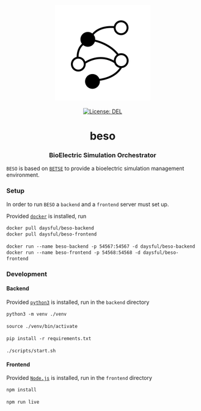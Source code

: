 <p align="center">
    <img src="https://raw.githubusercontent.com/daysful/beso/master/about/identity/beso-logo.png" height="250px">
    <br />
    <br />
    <a target="_blank" href="https://github.com/daysful/beso/blob/master/LICENSE">
        <img src="https://img.shields.io/badge/license-DEL-blue.svg?colorB=1380C3&style=for-the-badge" alt="License: DEL">
    </a>
</p>



<h1 align="center">
    beso
</h1>


<h3 align="center">
    BioElectric Simulation Orchestrator
</h3>


`BESO` is based on [`BETSE`](https://github.com/betsee/betse) to provide a bioelectric simulation management environment.



### Setup

In order to run `BESO` a `backend` and a `frontend` server must set up.

Provided [`docker`](https://docs.docker.com/get-docker/) is installed, run

```
docker pull daysful/beso-backend
docker pull daysful/beso-frontend

docker run --name beso-backend -p 54567:54567 -d daysful/beso-backend
docker run --name beso-frontend -p 54568:54568 -d daysful/beso-frontend
```



### Development

#### Backend

Provided [`python3`](https://www.python.org/downloads/) is installed, run in the `backend` directory

```
python3 -m venv ./venv

source ./venv/bin/activate

pip install -r requirements.txt

./scripts/start.sh
```


#### Frontend

Provided [`Node.js`](https://nodejs.org/en/) is installed, run in the `frontend` directory

```
npm install

npm run live
```
